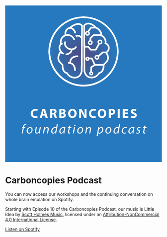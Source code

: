 ![alt text](Assets/podcastimage2.jpg)


# Carboncopies Podcast

You can now access our workshops and the continuing conversation on whole brain emulation on Spotify.

Starting with Episode 10 of the Carboncopies Podcast, our music is Little Idea by [Scott Holmes Music](https://scottholmesmusic.com/), licensed under an [Attribution-NonCommercial 4.0 International License](https://creativecommons.org/licenses/by-nc/4.0).

[Listen on Spotify](https://open.spotify.com/show/6vfq3p1tSFaLtCR45goEOw)
